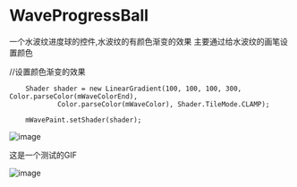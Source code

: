 # WaveProgressBall
一个水波纹进度球的控件,水波纹的有颜色渐变的效果
主要通过给水波纹的画笔设置颜色

 //设置颜色渐变的效果
 
        Shader shader = new LinearGradient(100, 100, 100, 300, Color.parseColor(mWaveColorEnd),
                Color.parseColor(mWaveColor), Shader.TileMode.CLAMP);

        mWavePaint.setShader(shader);


![image](https://github.com/kevin321happy/WaveProgressBall/blob/master/app/gif/%E6%B0%B4%E6%B3%A2%E7%BA%B9%E6%8E%A7%E4%BB%B6%E6%B8%90%E5%8F%98.gif)

这是一个测试的GIF

![image](https://github.com/kevin321happy/WaveProgressBall/blob/master/app/gif/test.gif)

